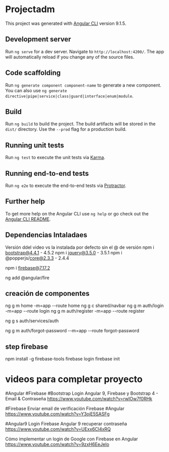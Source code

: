 # Projectadm

This project was generated with [Angular CLI](https://github.com/angular/angular-cli) version 9.1.5.

## Development server

Run `ng serve` for a dev server. Navigate to `http://localhost:4200/`. The app will automatically reload if you change any of the source files.

## Code scaffolding

Run `ng generate component component-name` to generate a new component. You can also use `ng generate directive|pipe|service|class|guard|interface|enum|module`.

## Build

Run `ng build` to build the project. The build artifacts will be stored in the `dist/` directory. Use the `--prod` flag for a production build.

## Running unit tests

Run `ng test` to execute the unit tests via [Karma](https://karma-runner.github.io).

## Running end-to-end tests

Run `ng e2e` to execute the end-to-end tests via [Protractor](http://www.protractortest.org/).

## Further help

To get more help on the Angular CLI use `ng help` or go check out the [Angular CLI README](https://github.com/angular/angular-cli/blob/master/README.md).

## Dependencias Intaladaes

Versión ddel video vs la instalada por defecto sin el @ de versión
npm i bootstrap@4.4.1        - 4.5.2
npm i jquery@3.5.0           - 3.5.1
npm i @popperjs/core@2.3.3   - 2.4.4

npm i firebase@7.17.2

ng add @angular/fire


## creación de componentes

ng g m home -m=app --route home
ng g c shared/navbar
ng g m auth/login -m=app --route login
ng g m auth/register -m=app --route register

ng g s auth/services/auth

ng g m auth/forgot-password --m=app --route forgot-password


## step firebase

npm install -g firebase-tools
firebase login
firebase init


# videos para completar proyecto

#Angular #Firebase #Bootstrap Login Angular 9, Firebase y Bootstrap 4 - Email & Contraseña
https://www.youtube.com/watch?v=rwIOw7f0RHk

#Firebase Enviar email de verificación Firebase #Angular
https://www.youtube.com/watch?v=Y3ojE5SASFg

#Angular9 Login Firebase Angular 9 recuperar contraseña
https://www.youtube.com/watch?v=UExx6Cl4xRQ

Cómo implementar un login de Google con Firebase en Angular
https://www.youtube.com/watch?v=9zxH6EeJeIo